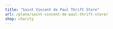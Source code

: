 ```yaml
---
title: "Saint Vincent de Paul Thrift Store"
url: /plano/saint-vincent-de-paul-thrift-store/
shop: charity
---
```

